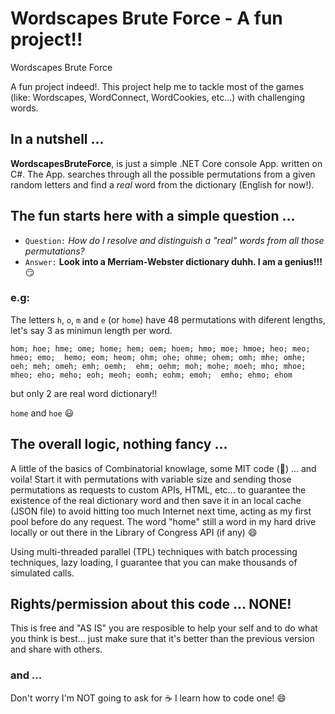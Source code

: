# Wordscapes Brute Force - A fun project!!
Wordscapes Brute Force

A fun project indeed!. 
This project help me to tackle most of the games (like: Wordscapes, WordConnect, WordCookies, etc...) with challenging words.

## In a nutshell ... 
**WordscapesBruteForce**, is just a simple .NET Core console App. written on C#. The App. searches through all the possible permutations from a given random letters and find a 
*real* word from the dictionary (English for now!).

## The fun starts here with a simple question ...
- ``Question:`` *How do I resolve and distinguish a "real" words from all those permutations?*
- ``Answer:`` **Look into a Merriam-Webster dictionary duhh. I am a genius!!!** 😏

### e.g: 
The letters ``h``, ``o``, ``m`` and ``e`` (or ``home``) have 48 permutations 
with diferent lengths, let's say 3 as minimun length per word.

``hom; hoe; hme; ome; home; hem; oem; hoem; hmo; moe; hmoe; heo; meo; hmeo; emo; 
hemo; eom; heom; ohm; ohe; ohme; ohem; omh; mhe; omhe; oeh; meh; omeh; emh; oemh; 
ehm; oehm; moh; mohe; moeh; mho; mhoe; mheo; eho; meho; eoh; meoh; eomh; eohm; emoh; 
emho; ehmo; ehom``

but only 2 are real word dictionary!!

``home`` and ``hoe`` 😃

## The overall logic, nothing fancy ...
A little of the basics of Combinatorial knowlage, some MIT code (🥇) ... and voila! Start it with permutations with variable size and sending those permutations as requests to custom APIs, HTML, etc... to guarantee the existence of the real dictionary word and then save it in an local cache (JSON file) to avoid hitting too much Internet next time, acting as my first pool before do any request. The word "home" still a word in my hard drive locally or out there in the Library of Congress API (if any) 😄

Using multi-threaded parallel (TPL) techniques with batch processing techniques, lazy loading, I guarantee that you can make thousands of simulated calls.

## Rights/permission about this code ... NONE!
This is free and "AS IS" you are resposible to help your self and to do what you think is best... just make sure that it's better than the previous version  and share with others. 

### and ...
Don't worry I'm NOT going to ask for ☕ I learn how to code one! 😄
